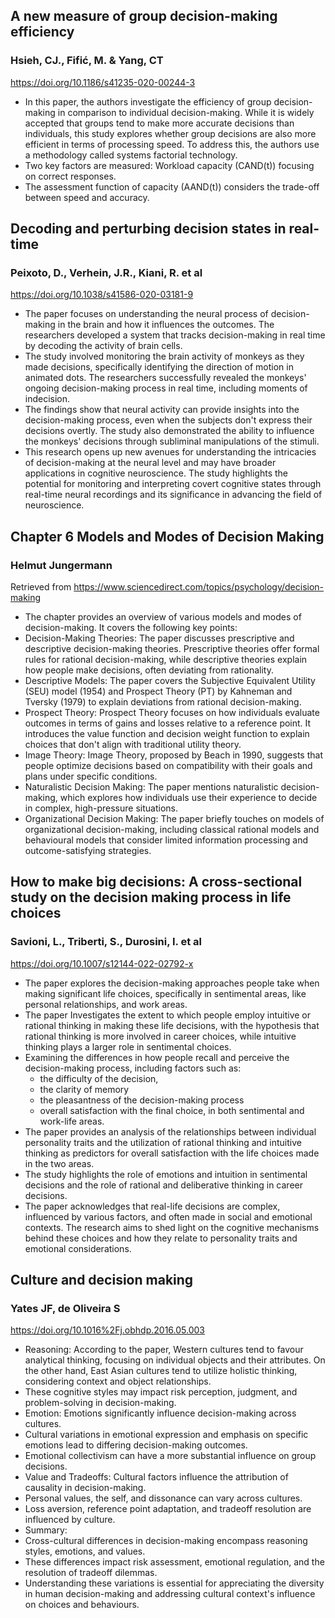 ## A new measure of group decision-making efficiency
### Hsieh, CJ., Fifić, M. & Yang, CT
https://doi.org/10.1186/s41235-020-00244-3
- In this paper, the authors investigate the efficiency of group decision-making in comparison to individual decision-making. While it is widely accepted that groups tend to make more accurate decisions than individuals, this study explores whether group decisions are also more efficient in terms of processing speed. To address this, the authors use a methodology called systems factorial technology.
- Two key factors are measured: Workload capacity (CAND(t)) focusing on correct responses.
- The assessment function of capacity (AAND(t)) considers the trade-off between speed and accuracy.

## Decoding and perturbing decision states in real-time
### Peixoto, D., Verhein, J.R., Kiani, R. et al
https://doi.org/10.1038/s41586-020-03181-9
- The paper focuses on understanding the neural process of decision-making in the brain and how it influences the outcomes. The researchers developed a system that tracks decision-making in real time by decoding the activity of brain cells.
- The study involved monitoring the brain activity of monkeys as they made decisions, specifically identifying the direction of motion in animated dots. The researchers successfully revealed the monkeys' ongoing decision-making process in real time, including moments of indecision.
- The findings show that neural activity can provide insights into the decision-making process, even when the subjects don't express their decisions overtly. The study also demonstrated the ability to influence the monkeys' decisions through subliminal manipulations of the stimuli.
- This research opens up new avenues for understanding the intricacies of decision-making at the neural level and may have broader applications in cognitive neuroscience. The study highlights the potential for monitoring and interpreting covert cognitive states through real-time neural recordings and its significance in advancing the field of neuroscience.

## Chapter 6 Models and Modes of Decision Making
### Helmut Jungermann
Retrieved from https://www.sciencedirect.com/topics/psychology/decision-making
- The chapter provides an overview of various models and modes of decision-making. It covers the following key points:
- Decision-Making Theories: The paper discusses prescriptive and descriptive decision-making theories. Prescriptive theories offer formal rules for rational decision-making, while descriptive theories explain how people make decisions, often deviating from rationality.
- Descriptive Models: The paper covers the Subjective Equivalent Utility (SEU) model (1954) and Prospect Theory (PT) by Kahneman and Tversky (1979) to explain deviations from rational decision-making.
- Prospect Theory: Prospect Theory focuses on how individuals evaluate outcomes in terms of gains and losses relative to a reference point. It introduces the value function and decision weight function to explain choices that don't align with traditional utility theory.
- Image Theory: Image Theory, proposed by Beach in 1990, suggests that people optimize decisions based on compatibility with their goals and plans under specific conditions.
- Naturalistic Decision Making: The paper mentions naturalistic decision-making, which explores how individuals use their experience to decide in complex, high-pressure situations.
- Organizational Decision Making: The paper briefly touches on models of organizational decision-making, including classical rational models and behavioural models that consider limited information processing and outcome-satisfying strategies.

## How to make big decisions: A cross-sectional study on the decision making process in life choices
### Savioni, L., Triberti, S., Durosini, I. et al
https://doi.org/10.1007/s12144-022-02792-x
- The paper explores the decision-making approaches people take when making significant life choices, specifically in sentimental areas, like personal relationships, and work areas.
- The paper Investigates the extent to which people employ intuitive or rational thinking in making these life decisions, with the hypothesis that rational thinking is more involved in career choices, while intuitive thinking plays a larger role in sentimental choices.
- Examining the differences in how people recall and perceive the decision-making process, including factors such as:
	- the difficulty of the decision, 
	- the clarity of memory
	- the pleasantness of the decision-making process
	- overall satisfaction with the final choice, in both sentimental and work-life areas.
- The paper provides an analysis of the relationships between individual personality traits and the utilization of rational thinking and intuitive thinking as predictors for overall satisfaction with the life choices made in the two areas.
- The study highlights the role of emotions and intuition in sentimental decisions and the role of rational and deliberative thinking in career decisions.
- The paper acknowledges that real-life decisions are complex, influenced by various factors, and often made in social and emotional contexts. The research aims to shed light on the cognitive mechanisms behind these choices and how they relate to personality traits and emotional considerations.

## Culture and decision making
### Yates JF, de Oliveira S
https://doi.org/10.1016%2Fj.obhdp.2016.05.003
- Reasoning: According to the paper, Western cultures tend to favour analytical thinking, focusing on individual objects and their attributes. On the other hand, East Asian cultures tend to utilize holistic thinking, considering context and object relationships.
- These cognitive styles may impact risk perception, judgment, and problem-solving in decision-making.
- Emotion: Emotions significantly influence decision-making across cultures.
- Cultural variations in emotional expression and emphasis on specific emotions lead to differing decision-making outcomes.
- Emotional collectivism can have a more substantial influence on group decisions.
- Value and Tradeoffs: Cultural factors influence the attribution of causality in decision-making.
- Personal values, the self, and dissonance can vary across cultures.
- Loss aversion, reference point adaptation, and tradeoff resolution are influenced by culture.
- Summary:
- Cross-cultural differences in decision-making encompass reasoning styles, emotions, and values.
- These differences impact risk assessment, emotional regulation, and the resolution of tradeoff dilemmas.
- Understanding these variations is essential for appreciating the diversity in human decision-making and addressing cultural context's influence on choices and behaviours.

